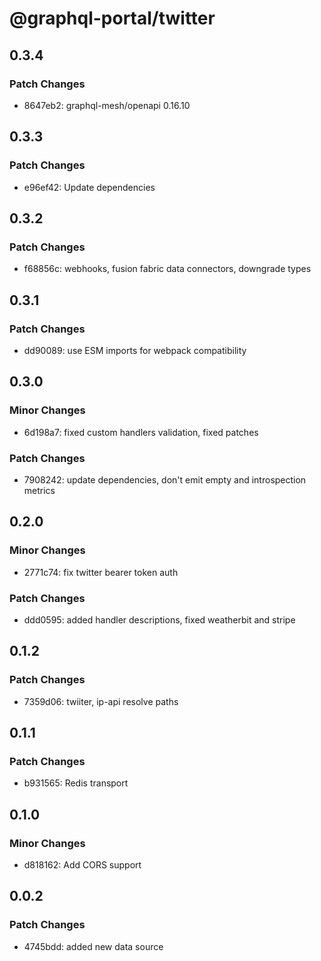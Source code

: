 # @graphql-portal/twitter

## 0.3.4

### Patch Changes

- 8647eb2: graphql-mesh/openapi 0.16.10

## 0.3.3

### Patch Changes

- e96ef42: Update dependencies

## 0.3.2

### Patch Changes

- f68856c: webhooks, fusion fabric data connectors, downgrade types

## 0.3.1

### Patch Changes

- dd90089: use ESM imports for webpack compatibility

## 0.3.0

### Minor Changes

- 6d198a7: fixed custom handlers validation, fixed patches

### Patch Changes

- 7908242: update dependencies, don't emit empty and introspection metrics

## 0.2.0

### Minor Changes

- 2771c74: fix twitter bearer token auth

### Patch Changes

- ddd0595: added handler descriptions, fixed weatherbit and stripe

## 0.1.2

### Patch Changes

- 7359d06: twiiter, ip-api resolve paths

## 0.1.1

### Patch Changes

- b931565: Redis transport

## 0.1.0

### Minor Changes

- d818162: Add CORS support

## 0.0.2

### Patch Changes

- 4745bdd: added new data source

